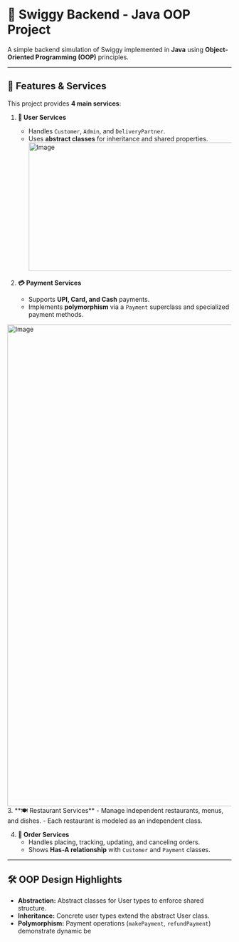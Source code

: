 # 🍔 Swiggy Backend - Java OOP Project

A simple backend simulation of Swiggy implemented in **Java** using **Object-Oriented Programming (OOP)** principles.

---

## 🚀 Features & Services
This project provides **4 main services**:

1. **👤 User Services**  
   - Handles `Customer`, `Admin`, and `DeliveryPartner`.  
   - Uses **abstract classes** for inheritance and shared properties.
     <img width="830" height="288" alt="Image" src="https://github.com/user-attachments/assets/30f7b672-3bad-46c4-a77c-c7c68307bb23" />

2. **💳 Payment Services**  
   - Supports **UPI, Card, and Cash** payments.  
   - Implements **polymorphism** via a `Payment` superclass and specialized payment methods.  
<img width="1920" height="1080" alt="Image" src="https://github.com/user-attachments/assets/8be27f15-96eb-4538-98ad-b69cd49a0272" />
3. **🍽️ Restaurant Services**  
   - Manage independent restaurants, menus, and dishes.  
   - Each restaurant is modeled as an independent class.

4. **🛒 Order Services**  
   - Handles placing, tracking, updating, and canceling orders.  
   - Shows **Has-A relationship** with `Customer` and `Payment` classes.

---

## 🛠️ OOP Design Highlights
- **Abstraction:** Abstract classes for User types to enforce shared structure.  
- **Inheritance:** Concrete user types extend the abstract User class.  
- **Polymorphism:** Payment operations (`makePayment`, `refundPayment`) demonstrate dynamic be

